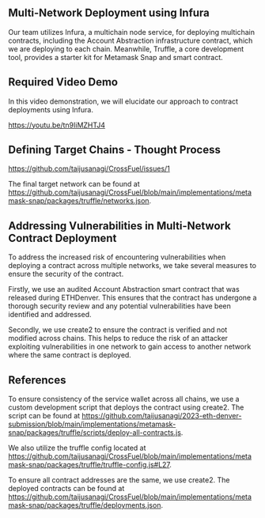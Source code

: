 ## Multi-Network Deployment using Infura

Our team utilizes Infura, a multichain node service, for deploying multichain contracts, including the Account Abstraction infrastructure contract, which we are deploying to each chain. Meanwhile, Truffle, a core development tool, provides a starter kit for Metamask Snap and smart contract.

## Required Video Demo

In this video demonstration, we will elucidate our approach to contract deployments using Infura.

https://youtu.be/tn9IiMZHTJ4

## Defining Target Chains - Thought Process

https://github.com/taijusanagi/CrossFuel/issues/1

The final target network can be found at https://github.com/taijusanagi/CrossFuel/blob/main/implementations/metamask-snap/packages/truffle/networks.json.

## Addressing Vulnerabilities in Multi-Network Contract Deployment

To address the increased risk of encountering vulnerabilities when deploying a contract across multiple networks, we take several measures to ensure the security of the contract.

Firstly, we use an audited Account Abstraction smart contract that was released during ETHDenver. This ensures that the contract has undergone a thorough security review and any potential vulnerabilities have been identified and addressed.

Secondly, we use create2 to ensure the contract is verified and not modified across chains. This helps to reduce the risk of an attacker exploiting vulnerabilities in one network to gain access to another network where the same contract is deployed.

## References

To ensure consistency of the service wallet across all chains, we use a custom development script that deploys the contract using create2. The script can be found at https://github.com/taijusanagi/2023-eth-denver-submission/blob/main/implementations/metamask-snap/packages/truffle/scripts/deploy-all-contracts.js.

We also utilize the truffle config located at https://github.com/taijusanagi/CrossFuel/blob/main/implementations/metamask-snap/packages/truffle/truffle-config.js#L27.

To ensure all contract addresses are the same, we use create2. The deployed contracts can be found at https://github.com/taijusanagi/CrossFuel/blob/main/implementations/metamask-snap/packages/truffle/deployments.json.
